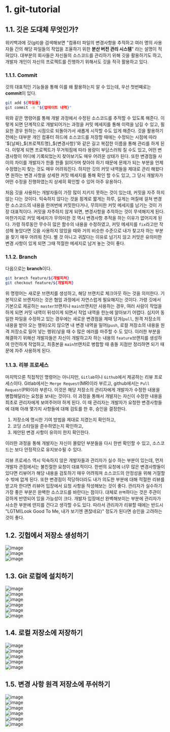 # 1. git-tutorial
## 1.1. 깃은 도대체 무엇인가?
위키백과에 깃(git)을 검색해보면 "컴퓨터 파일의 변경사항을 추적하고 여러 명의 사용자들 간의 해당 파일들의 작업을 조율하기 위한 **분산 버전 관리 시스템**" 라는 설명이 적혀있다. 대부분의 회사들은 자신들의 소스코드를 관리하기 위해 깃을 활용하기도 하고, 개발자 개인이 자신의 프로젝트를 진행하기 위해서도 깃을 적극 활용하고 있다.

### 1.1.1. Commit
깃의 대표적인 기능들을 통해 이를 왜 활용하는지 알 수 있는데, 우선 첫번째로는 **commit**이 있다. 
```bash
git add ${파일들}
git commit -m "${업데이트 내역}"
```
위와 같은 명령어를 통해 개발 과정에서 수정된 소스코드를 추적할 수 있도록 해준다. 이렇게 되면 단계적으로 개발되어가는 과정을 커밋 메세지를 통해 이력을 남길 수 있고, 필요한 경우 원하는 시점으로 되돌아가서 새롭게 시작할 수도 있게 해준다.
깃을 활용하기 전에는 대부분 개인 컴퓨터 하드에 소스코드를 저장할 때에는 수정되는 시점에 따라 '\${날짜}\_\${프로젝트명}\_\${변경사항}'와 같은 길고 복잡한 이름을 통해 관리를 하게 된다. 이렇게 되면 프로젝트가 무거워짐에 따라 용량이 부담스러워 질 수도 있고, 어떤 변경사항이 어디에 기록되었는지 찾아보기도 매우 어려운 상태가 된다. 또한 변경점들 사이의 차이를 개발자가 한줄 한줄 읽어가며 찾아야 하기 때문에 문제가 되는 부분을 언제 수정했는지 찾는 것도 매우 어려워진다.
하지만 깃의 커밋 내역들을 제대로 관리 해왔다면 원하는 변경 사항을 상세한 커밋 메세지를 통해 확인 할 수도 있고, 그 당시 개발자가 어떤 수정을 진행하였는지 상세히 확인할 수 있어 아주 유용하다.

처음 깃을 사용하는 개발자들이 가장 많이 지키지 못하는 것이 있는데, 커밋을 자주 하지 않는 다는 것이다. 익숙하지 않다는 것을 핑계로 짧게는 하루, 길게는 며칠에 걸쳐 변경한 소스코드의 내용을 한꺼번에 커밋한다거나, 무의미한 커밋 메세지를 남기는 것이 가장 대표적이다. 커밋을 자주하지 않게 되면, 변경사항을 추적하는 것이 무색해지게 된다. 마찬가지로 커밋 메세지가 무의미한 것 역시 변경사항 추적을 하는 이유가 없어지게 된다. 가령 하루동안 무수히 많은 함수의 내용을 수정하였고, 커밋 메세지를 `fix`라고만 작성해 놓았다면 깃을 사용하지 않았을 때와 거의 비슷한 수준으로 내가 찾고자 하는 부분을 찾기 매우 어려워 진다. 별 것 아니고 귀찮다는 이유로 넘기지 않고 커밋은 유의미한 변경 사항이 있게 되면 그때 적절한 메세지로 남겨 놓는 것이 좋다.

### 1.1.2. Branch
다음으로는 **branch**이다.
```bash
git branch feature/${개발피처}
git checkout feature/${개발피처}
```
위 명령어는 새로운 브랜치를 생성하고, 해당 브랜치로 체크아웃 하는 것을 의미한다. 기본적으로 브랜치라는 것은 협업 과정에서 자연스럽게 필요해지는 것이다. 가령 깃에서 기본으로 제공하는 `master`브랜치나 `main`브랜치만 사용하는 경우, 여러 사람이 작업을 하게 되면 커밋 내역이 뒤섞이게 되면서 작업 내역을 한눈에 알아보기 어렵다. 심지어 동일한 파일을 수정하고 있는 경우에는 새로운 변경점을 제때 당겨(`pull`, 원격 저장소의 내용을 받아 오는 행위)오지 않으면 내 변경 내역을 밀어(`push`, 로컬 저장소의 내용을 원격 저장소로 밀어 넣는 행위)넣을 때 수 많은 에러를 마주할 수 도 있다. 이러한 부분을 해결하기 위해선 개발자들은 자신이 개발하고자 하는 내용의 `feature`브랜치를 생성하여 안전하게 작업하고, 최종본을 `main`브랜치로 병합할 때 충돌 지점만 정리하면 되기 때문에 자주 사용하게 된다.

### 1.1.3. 리뷰 프로세스
마지막으론 직접적인 명령어는 아니지만, `Gitlab`이나 `Github`에서 제공하는 리뷰 프로세스이다. Gitlab에서는 `Merge Request`(MR)이라 부르고, github에서는 `Pull Request`(PR)이라 부른다. 이것은 해당 저장소의 관리자에게 개발자가 수정한 내용을 병합해달라는 요청을 보내는 것이다. 이 과정을 통해서 개발자는 자신이 수정한 내용을 최초로 관리자에게 보여주어야 하게 된다. 이 때 관리자는 개발자가 요청한 변경사항들에 대해 아래 몇가지 사항들에 대해 검토를 한 후, 승인을 결정한다.
1. 저장소에 명시한 기여 방법을 제대로 지켰는지 확인하고, 
2. 코딩 스타일을 준수하였는지 확인하고, 
3. 제안된 변경 사항이 유의미 한지 확인한다.

이러한 과정을 통해 개발자는 자신이 몰랐던 부분들을 다시 한번 확인할 수 있고, 소스코드는 보다 안정적으로 유지보수될 수 있다.

리뷰 프로세스 역시 익숙하지 않은 개발자들과 관리자가 실수 하는 부분이 있는데, 먼저 개발자 관점에서는 불친절한 요청이 대표적이다. 한번의 요청에 너무 많은 변경사항들이 있다면 리뷰어가 해당 내용을 검토하기 매우 어려워져 소스코드의 안정성을 위해 거절할 수 밖에 없게 된다. 또한 변경점이 적당하더라도 내가 의도한 부분에 대해 적절한 리뷰를 받고자 한다면 리뷰어 입장에서 요청 사항을 작성해보는 것이 좋다.
관리자가 실수하기 가장 좋은 부분은 완벽한 소스코드를 바란다는 점이다. 대체로 `완벽`하다는 것은 주관이 강하게 반영되어 있을 가능성이 크다. 개발자 입장에선 완벽해보이는 부분에 관리자가 사소한 부분에 딴지를 건다고 생각할 수도 있다. 따라서 관리자가 리뷰할 때에는 반드시 "LGTM(Look Good To Me, 내가 보기엔 괜찮네요)" 정도가 된다면 승인을 고려하는 것이 좋다.

## 1.2. 깃헙에서 저장소 생성하기
![image](/assets/create-repository.PNG)\
![image](/assets/create-repository1.PNG)\
![image](/assets/create-repository2.PNG)

## 1.3. Git 로컬에 설치하기
![image](/assets/install-git-bash.PNG)\
![image](/assets/install-git-bash1.PNG)\
![image](/assets/install-git-bash2.PNG)\
![image](/assets/install-git-bash3.PNG)\
![image](/assets/install-git-bash4.PNG)\
![image](/assets/install-git-bash5.PNG)

## 1.4. 로컬 저장소에 저장하기
![image](/assets/clone-repository.PNG)\
![image](/assets/clone-repository1.PNG)\
![image](/assets/clone-repository2.PNG)\
![image](/assets/clone-repository3.PNG)\
![image](/assets/clone-repository4.PNG)

## 1.5. 변경 사항 원격 저장소에 푸쉬하기
![image](/assets/push-repository.PNG)\
![image](/assets/push-repository1.PNG)\
![image](/assets/push-repository2.PNG)\
![image](/assets/push-repository3.PNG)\
![image](/assets/push-repository4.PNG)\
![image](/assets/push-repository5.PNG)

